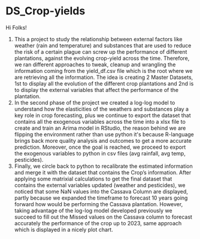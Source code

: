 # DS_Crop-yields
Hi Folks!

1) This a project to study the relationship between external factors like weather (rain and temperature) and substances that are used to reduce the risk of a certain plague can screw up the performance of different plantations, against the evolving crop-yield across the time. Therefore, we ran different approaches to tweak, cleanup and wrangling the information coming from the yield_df.csv file which is the root where we are retrieving all the information. The idea is creating 2 Master Datasets, 1st to display all the evolution of the different crop plantations and 2nd is to display the external variables that affect the performance of the plantation. 
2) In the second phase of the project we created a log-log model to understand how the elasticities of the weathers and substances play a key role in crop forecasting, plus we continue to  export the dataset that contains all the exogenous variables across the time into a xlsx file to create and train an Arima model in RStudio, the reason behind we are flipping the environment rather than use python it's because R-language brings back more quality analysis and outcomes to get a more accurate prediction. Moreover, once the goal is reached, we proceed to export the exogenous variables to python in csv files (avg rainfall, avg temp, pesticides).
3) Finally, we circle back to python to recalibrate the estimated information and merge it with the dataset that contains the Crop’s information. After applying some matrixial calculations to get the final dataset that contains the external variables updated (weather and pesticides), we noticed that some NaN values into the Cassava Column are displayed, partly because we expanded the timeframe to forecast 10 years going forward how would be performing the Cassava plantation. However, taking advantage of the log-log model developed previously we succeed to fill out the Missed values on the Cassava column to forecast accurately the performance of the crop up to 2023, same approach which is displayed in a nicely plot chart.
